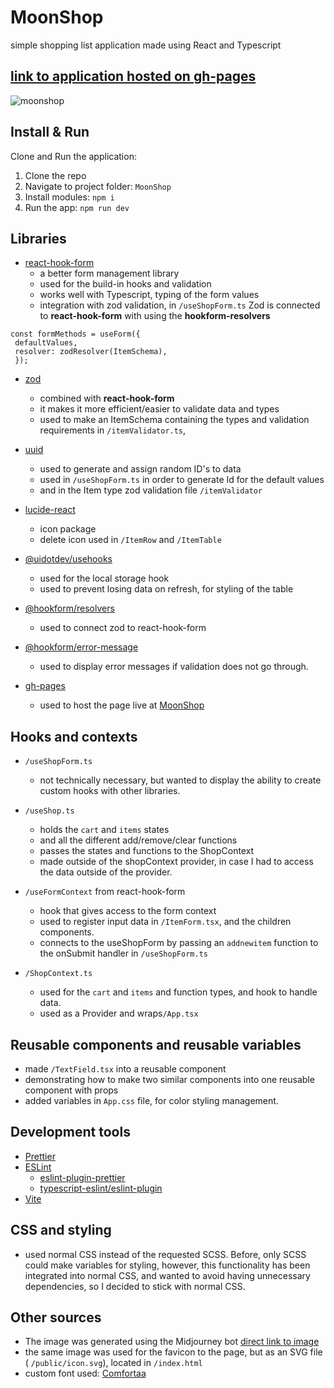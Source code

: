 # MoonShop
simple shopping list application made using React and Typescript
##  [link to application hosted on gh-pages]( https://kodehodekatty.github.io/MoonShop/)
![moonshop](https://github.com/Kodehodekatty/MoonShop/assets/112854862/2c424395-263f-4566-ae04-6447a4939e3d)


## Install & Run

Clone and Run the application:

1. Clone the repo
2. Navigate to project folder: `MoonShop`
3. Install modules: `npm i`
4. Run the app: `npm run dev`

## Libraries
- [react-hook-form](https://react-hook-form.com/)
  -  a better form management library
  -  used for the build-in hooks and validation
  - works well with Typescript, typing of the form values 
  -  integration with zod validation, in `/useShopForm.ts` Zod is connected to  **react-hook-form** with using the **hookform-resolvers**
    
```
const formMethods = useForm({
 defaultValues,
 resolver: zodResolver(ItemSchema),
 });
```
  
- [zod](https://zod.dev/)
  -   combined with **react-hook-form**
  -   it makes it more efficient/easier to validate data and types
  -  used to make an ItemSchema containing the types and validation requirements in `/itemValidator.ts`, 
  
- [uuid](https://www.uuidgenerator.net/)
  -  used to generate and assign random ID's to data
  -  used in `/useShopForm.ts` in order to generate Id for the default values
  -  and in the Item type zod validation file  `/itemValidator`
    
- [lucide-react](https://lucide.dev/guide/packages/lucide-react)
  -  icon package
  -  delete icon used in `/ItemRow` and  `/ItemTable`
- [@uidotdev/usehooks](https://www.npmjs.com/package/@uidotdev/usehooks)
   -  used for the local storage hook
   -  used to prevent losing data on refresh, for styling of the table
- [@hookform/resolvers](https://www.npmjs.com/package/@hookform/resolvers)
   -  used to connect zod to react-hook-form
- [@hookform/error-message](https://www.npmjs.com/package/@hookform/error-message)
   -  used to display error messages if validation does not go through.
- [gh-pages](https://www.npmjs.com/package/gh-pages)
  - used to host the page live at [MoonShop]( https://kodehodekatty.github.io/MoonShop/)

## Hooks and contexts
- `/useShopForm.ts`
    - not technically necessary, but wanted to display the ability to create custom hooks with other libraries. 
-  `/useShop.ts`
   - holds the `cart` and `items` states
   -  and all the different add/remove/clear functions
   -  passes the states and functions to the ShopContext
   -  made outside of the shopContext provider, in case I had to access the data outside of the provider.
-   `/useFormContext` from react-hook-form
    - hook that gives access to the form context
    -  used to register input data in `/ItemForm.tsx`, and the children components.
    - connects to the useShopForm by passing an `addnewitem` function to the onSubmit handler in `/useShopForm.ts`
 
- `/ShopContext.ts`
   - used for the `cart` and `items` and function types, and hook to handle data.
   - used as a Provider and wraps`/App.tsx`


## Reusable components and reusable variables
-  made `/TextField.tsx` into a reusable component
-  demonstrating how to make two similar components into one reusable component with props
-  added variables in `App.css` file, for color styling management. 


## Development tools

-   [Prettier](https://prettier.io/)
-   [ESLint](https://eslint.org/)
    -  [eslint-plugin-prettier](https://github.com/prettier/eslint-plugin-prettier)
    -   [typescript-eslint/eslint-plugin](https://www.npmjs.com/package/@typescript-eslint/eslint-plugin)
-   [Vite](https://vitejs.dev/)


## CSS and styling
 - used normal CSS instead of the requested SCSS. Before, only SCSS could make variables for styling, however, this functionality has been integrated into normal CSS, and wanted to avoid having unnecessary dependencies, so I decided to stick with normal CSS.


## Other sources
- The image was generated using the Midjourney bot [direct link to image ](https://www.midjourney.com/jobs/04387c01-18da-490b-a542-b6e0e56ee27e?index=0)
- the same image was used for the favicon to the page, but as an SVG file ( `/public/icon.svg`), located in  `/index.html`
- custom font used: [Comfortaa]( https://fonts.google.com/specimen/Comfortaa)



